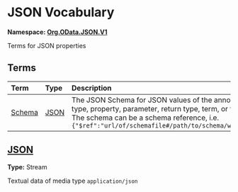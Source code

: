 # JSON Vocabulary
**Namespace: [Org.OData.JSON.V1](https://github.com/oasis-tcs/odata-vocabularies/blob/main/vocabularies/Org.OData.JSON.V1.xml)**

Terms for JSON properties


## Terms

Term|Type|Description
:---|:---|:----------
[Schema](https://github.com/oasis-tcs/odata-vocabularies/blob/main/vocabularies/Org.OData.JSON.V1.xml#L67)|[JSON](#JSON)|<a name="Schema"></a>The JSON Schema for JSON values of the annotated media entity type, property, parameter, return type, term, or type definition<br>The schema can be a schema reference, i.e. `{"$ref":"url/of/schemafile#/path/to/schema/within/schemafile"}`

<a name="JSON"></a>
## [JSON](https://github.com/oasis-tcs/odata-vocabularies/blob/main/vocabularies/Org.OData.JSON.V1.xml#L75)
**Type:** Stream

Textual data of media type `application/json`
